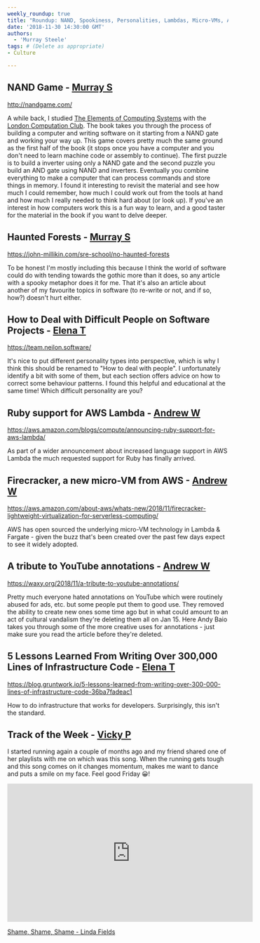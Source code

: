 ```yaml
---
weekly_roundup: true
title: "Roundup: NAND, Spookiness, Personalities, Lambdas, Micro-VMs, Annotations, Infrastructure "
date: '2018-11-30 14:30:00 GMT'
authors:
  - 'Murray Steele'
tags: # (Delete as appropriate)
- Culture

---
```


## NAND Game - [Murray S](/team#murray-steele)

http://nandgame.com/

A while back, I studied [The Elements of Computing
Systems](http://www.nand2tetris.org/) with the [London Computation
Club](http://london.computation.club/).  The book takes you through the process
of building a computer and writing software on it starting from a NAND gate and
working your way up.  This game covers pretty much the same ground as the first
half of the book (it stops once you have a computer and you don't need to learn
machine code or assembly to continue).  The first puzzle is to build a inverter
using only a NAND gate and the second puzzle you build an AND gate using NAND
and inverters.  Eventually you combine everything to make a computer that can
process commands and store things in memory.  I found it interesting to revisit
the material and see how much I could remember, how much I could work out from
the tools at hand and how much I really needed to think hard about (or look up).
If you've an interest in how computers work this is a fun way to learn, and a
good taster for the material in the book if you want to delve deeper.

## Haunted Forests - [Murray S](/team#murray-steele)

https://john-millikin.com/sre-school/no-haunted-forests

To be honest I'm mostly including this because I think the world of software
could do with tending towards the gothic more than it does, so any article with
a spooky metaphor does it for me.  That it's also an article about another of
my favourite topics in software (to re-write or not, and if so, how?) doesn't
hurt either.

## How to Deal with Difficult People on Software Projects - [Elena T](/team#elena-tanasoiu)

https://team.neilon.software/

It's nice to put different personality types into perspective, which is why I
think this should be renamed to "How to deal with people". I unfortunately
identify a bit with some of them, but each section offers advice on how to
correct some behaviour patterns. I found this helpful and educational at the
same time! Which difficult personality are you?

## Ruby support for AWS Lambda - [Andrew W](/team#andrew-white)

https://aws.amazon.com/blogs/compute/announcing-ruby-support-for-aws-lambda/

As part of a wider announcement about increased language support in AWS Lambda
the much requested support for Ruby has finally arrived.

## Firecracker, a new micro-VM from AWS - [Andrew W](/team#andrew-white)

https://aws.amazon.com/about-aws/whats-new/2018/11/firecracker-lightweight-virtualization-for-serverless-computing/

AWS has open sourced the underlying micro-VM technology in Lambda & Fargate -
given the buzz that's been created over the past few days expect to see it
widely adopted.

## A tribute to YouTube annotations - [Andrew W](/team#andrew-white)

https://waxy.org/2018/11/a-tribute-to-youtube-annotations/

Pretty much everyone hated annotations on YouTube which were routinely abused
for ads, etc. but some people put them to good use. They removed the ability to
create new ones some time ago but in what could amount to an act of cultural
vandalism they're deleting them all on Jan 15. Here Andy Baio takes you through
some of the more creative uses for annotations - just make sure you read the
article before they're deleted.

## 5 Lessons Learned From Writing Over 300,000 Lines of Infrastructure Code - [Elena T](/team#elena-tanasoiu)

https://blog.gruntwork.io/5-lessons-learned-from-writing-over-300-000-lines-of-infrastructure-code-36ba7fadeac1

How to do infrastructure that works for developers. Surprisingly, this isn't the
standard.

## Track of the Week - [Vicky P](/team#vicky-peel)

I started running again a couple of months ago and my friend shared one of her
playlists with me on which was this song. When the running gets tough and this
song comes on it changes momentum, makes me want to dance and puts a smile on my
face. Feel good Friday 😀!

<iframe width="560" height="315" src="https://www.youtube.com/embed/SEDlPDSMwms" frameborder="0" allow="accelerometer; autoplay; encrypted-media; gyroscope; picture-in-picture" allowfullscreen></iframe>

[Shame, Shame, Shame - Linda Fields](https://www.youtube.com/watch?v=SEDlPDSMwms)
